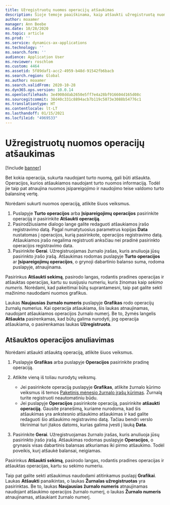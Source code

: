 ```yaml
---
title: Užregistruotų nuomos operacijų atšaukimas
description: Šioje temoje paaiškinama, kaip atšaukti užregistruotą nuomos operaciją. Bet kokia operacija, sukurta naudojant turto nuomą, gali būti atšaukta.
author: moaamer
manager: Ann Beebe
ms.date: 10/28/2020
ms.topic: article
ms.prod: ''
ms.service: dynamics-ax-applications
ms.technology: ''
ms.search.form: ''
audience: Application User
ms.reviewer: roschlom
ms.custom: 4464
ms.assetid: 5f89daf1-acc2-4959-b48d-91542fb6bacb
ms.search.region: Global
ms.author: moaamer
ms.search.validFrom: 2020-10-28
ms.dyn365.ops.version: 10.0.14
ms.openlocfilehash: 3e4908ddab2650e5ff7e4a28bf916604d165d08c
ms.sourcegitcommit: 38d40c331c8894acb7b119c5073e3088b54776c1
ms.translationtype: HT
ms.contentlocale: lt-LT
ms.lasthandoff: 01/15/2021
ms.locfileid: "4969533"
---
```

# <a name="reverse-posted-lease-transactions"></a>Užregistruotų nuomos operacijų atšaukimas

[!include [banner](../includes/banner.md)]

Bet kokia operacija, sukurta naudojant turto nuomą, gali būti atšaukta. Operacijos, kurios atšaukiamos naudojant turto nuomos informaciją. Todėl jie taip pat atnaujina nuomos įsipareigojimo ir naudojimo teise valdomo turto balansinę vertę.

Norėdami sukurti nuomos operaciją, atlikite šiuos veiksmus.

1. Puslapyje **Turto operacijos** arba **Įsipareigojimų operacijos** pasirinkite operaciją ir pasirinkite **Atšaukti operaciją**.
2. Pasirodžiusiame dialogo lange galite redaguoti atšaukiamos įrašo registravimo datą. Pagal numatytuosius parametrus kopijas **Data** nustatomas į operacijos, kurią pasirinkote, operacijos registravimo datą. Atšaukiamos įrašo negalima registruoti anksčiau nei pradinė pasirinkto operacijos registravimo data.
3. Pasirinkite **Gerai**. Užregistruojamas žurnalo įrašas, kuris anuliuoja jūsų pasirinkto įrašo įrašą. Atšaukimas rodomas puslapyje **Turto operacijos** ar **Įsipareigojimų operacijos**, o grynoji dabartinio balanso suma, rodoma puslapyje, atnaujinama.

Pasirinkus **Atšaukti sekimą**, pasirodo langas, rodantis pradines operacijas ir atšauktas operacijas, kartu su susijusiu numeriu, kuris žinomas kaip *sekimo numeris*. Norėdami, kad pakeitimai būtų suprantamesni, taip pat galite sekti mažinimo naudodami nuomos grafikus.

Laukas **Naujausias žurnalo numeris** puslapyje **Grafikas** rodo operacijų žurnalų numerius. Kai operacija atšaukiama, šis laukas atnaujinamas, naudojant atšaukiamos operacijos žurnalo numerį. Be to, žymės langelis **Atšaukta** pasirenkamas, kad būtų galima nurodyti, jog operacija atšaukiama, o pasirenkamas laukas **Užregistruota**.

## <a name="revoke-a-reversed-transaction"></a>Atšauktos operacijos anuliavimas

Norėdami atšaukti atšauktą operaciją, atlikite šiuos veiksmus.

1. Puslapyje **Grafikas** arba puslapyje **Operacijos** pasirinkite pradinę operaciją.
2. Atlikite vieną iš toliau nurodytų veiksmų.

    - Jei pasirinkote operaciją puslapyje **Grafikas**, atlikite žurnalo kūrimo veiksmus iš temos [Paketinis mėnesio žurnalo įrašų kūrimas](create-monthly-journals-batch.md). Žurnalą turite registruoti neautomatiniu būdu.
    - Jei puslapyje **Operacijos** pasirinkote operaciją, pasirinkite **atšaukti operaciją**. Gausite pranešimą, kuriame nurodoma, kad šis atšaukimas yra ankstesnio atšaukimo atšaukimas ir kad galite redaguoti šio atšaukimo registravimo datą. Tačiau bendri verslo tikrinimai turi įtakos datoms, kurias galima įvesti į lauką **Data**. 

3. Pasirinkite **Gerai**. Užregistruojamas žurnalo įrašas, kuris anuliuoja jūsų pasirinkto įrašo įrašą. Atšaukimas rodomas puslapyje **Operacijos**, o grynasis visas dabartinis balansas atkuriamas iki pirmo atšaukimo. Todėl poveikis, kurį atšaukė balansai, neigiamas.

Pasirinkus **Atšaukti sekimą**, pasirodo langas, rodantis pradines operacijas ir atšauktas operacijas, kartu su sekimo numeriu.

Taip pat galite sekti atšaukimus naudodami atitinkamus puslapį **Grafikai**. Laukas **Atšaukti** panaikintas, o laukas **Žurnalas užregistruotas** yra pasirinktas. Be to, laukas **Naujausias žurnalo numeris** atnaujinamas naudojant atšaukimo operacijos žurnalo numerį, o laukas **Žurnalo numeris** atnaujinamas, atšaukiant žurnalo numerį.
